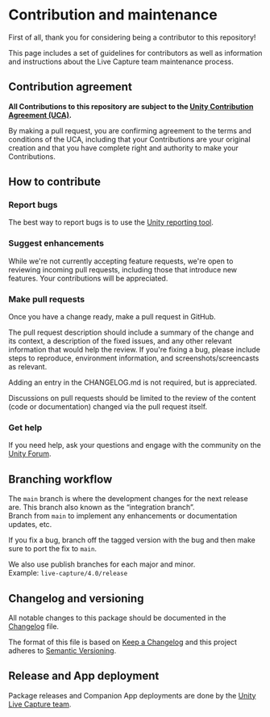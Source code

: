# Contribution and maintenance

First of all, thank you for considering being a contributor to this repository!

This page includes a set of guidelines for contributors as well as information and instructions about the Live Capture team maintenance process.

## Contribution agreement

**All Contributions to this repository are subject to the [Unity Contribution Agreement (UCA)](https://unity3d.com/legal/licenses/Unity_Contribution_Agreement).**

By making a pull request, you are confirming agreement to the terms and conditions of the UCA, including that your Contributions are your original creation and that you have complete right and authority to make your Contributions.

## How to contribute

### Report bugs

The best way to report bugs is to use the [Unity reporting tool](https://unity.com/releases/editor/qa/bug-reporting).

### Suggest enhancements

While we're not currently accepting feature requests, we're open to reviewing incoming pull requests, including those 
that introduce new features. Your contributions will be appreciated.

### Make pull requests

Once you have a change ready, make a pull request in GitHub.   

The pull request description should include a summary of the change and its context, a description of the fixed issues, and any other relevant information that would help the review.
If you're fixing a bug, please include steps to reproduce, environment information, and screenshots/screencasts as relevant.

Adding an entry in the CHANGELOG.md is not required, but is appreciated.

Discussions on pull requests should be limited to the review of the content (code or documentation) changed via the pull request itself.

### Get help

If you need help, ask your questions and engage with the community on the [Unity Forum](https://forum.unity.com/forums/unity-live-capture.673/).

## Branching workflow

The `main` branch is where the development changes for the next release are. This branch
also known as the “integration branch”.   
Branch from `main` to implement any enhancements or documentation updates, etc. 

If you fix a bug, branch off the tagged version with the bug and then make sure to port the fix to `main`.

We also use publish branches for each major and minor.   
Example:
`live-capture/4.0/release`

## Changelog and versioning

All notable changes to this package should be documented in the [Changelog](Packages/com.unity.live-capture/CHANGELOG.md) file.

The format of this file is based on [Keep a Changelog](https://keepachangelog.com/en/1.0.0/) and this project adheres to [Semantic Versioning](https://semver.org/spec/v2.0.0.html).

## Release and App deployment

Package releases and Companion App deployments are done by the [Unity Live Capture team](CREDITS.md).
